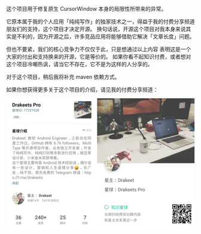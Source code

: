 这个项目用于修复原生 CursorWindow 本身的局限性所带来的异常。

它原本属于我的个人应用「纯纯写作」的独家技术之一，得益于我的付费分享频道朋友们的支持，这个项目才决定开源。
换句话说，开源这个项目对我本身来说其实是不利的，因为开源之后，许多竞品应用将能够借助它解决「文章长度」问题。

但也不要紧，我们的核心竞争力不仅仅于此，只是想通过以上内容 表明这是一个大家的付出和支持换来的开源，它是等价的。
如果你看不起知识付费，或者想对这个项目冷嘲热讽，请当它不存在，它不是为这样的人分享的。

对于这个项目，稍后我将补充 maven 依赖方式。

如果你想获得更多关于这个项目的介绍，请见我的付费分享频道：

<img src="ZSXQ.jpg" width=720/>

